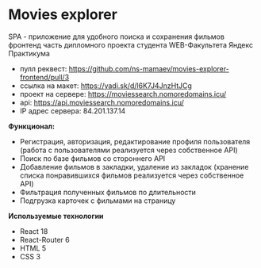 # Movies explorer
SPA - приложение для удобного поиска и сохранения фильмов
фронтенд часть дипломного проекта студента WEB-Факультета Яндекс Практикума

* пулл реквест: https://github.com/ns-mamaev/movies-explorer-frontend/pull/3
* ссылка на макет: https://yadi.sk/d/l6K7J4JnzHtJCg
* проект на сервере: https://moviessearch.nomoredomains.icu/
* api: https://api.moviessearch.nomoredomains.icu/
* IP адрес сервера: 84.201.137.14

**Функционал:**
- Регистрация, авторизация, редактирование профиля пользователя (работа с пользователями реализуется через собственное API)
- Поиск по базе фильмов со стороннего API
- Добавление фильмов в закладки, удаление из закладок (хранение списка понравившихся фильмов реализуется через собственное API)
- Фильтрация полученных фильмов по длительности
- Подгрузка карточек с фильмами на страницу

**Используемые технологии**
* React 18
* React-Router 6
* HTML 5
* CSS 3
